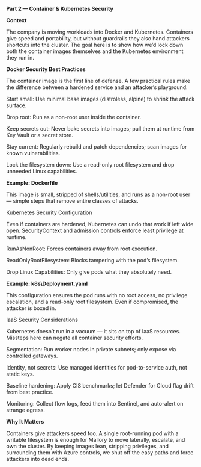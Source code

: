**Part 2 — Container \& Kubernetes Security**

**Context**



The company is moving workloads into Docker and Kubernetes. Containers give speed and portability, but without guardrails they also hand attackers shortcuts into the cluster. The goal here is to show how we’d lock down both the container images themselves and the Kubernetes environment they run in.



**Docker Security Best Practices**



The container image is the first line of defense. A few practical rules make the difference between a hardened service and an attacker’s playground:



Start small: Use minimal base images (distroless, alpine) to shrink the attack surface.



Drop root: Run as a non-root user inside the container.



Keep secrets out: Never bake secrets into images; pull them at runtime from Key Vault or a secret store.



Stay current: Regularly rebuild and patch dependencies; scan images for known vulnerabilities.



Lock the filesystem down: Use a read-only root filesystem and drop unneeded Linux capabilities.





**Example: Dockerfile**





This image is small, stripped of shells/utilities, and runs as a non-root user — simple steps that remove entire classes of attacks.



Kubernetes Security Configuration



Even if containers are hardened, Kubernetes can undo that work if left wide open. SecurityContext and admission controls enforce least privilege at runtime.



RunAsNonRoot: Forces containers away from root execution.



ReadOnlyRootFilesystem: Blocks tampering with the pod’s filesystem.



Drop Linux Capabilities: Only give pods what they absolutely need.





**Example: k8s\\Deployment.yaml**





This configuration ensures the pod runs with no root access, no privilege escalation, and a read-only root filesystem. Even if compromised, the attacker is boxed in.



IaaS Security Considerations



Kubernetes doesn’t run in a vacuum — it sits on top of IaaS resources. Missteps here can negate all container security efforts.



Segmentation: Run worker nodes in private subnets; only expose via controlled gateways.



Identity, not secrets: Use managed identities for pod-to-service auth, not static keys.



Baseline hardening: Apply CIS benchmarks; let Defender for Cloud flag drift from best practice.



Monitoring: Collect flow logs, feed them into Sentinel, and auto-alert on strange egress.



**Why It Matters**





Containers give attackers speed too. A single root-running pod with a writable filesystem is enough for Mallory to move laterally, escalate, and own the cluster. By keeping images lean, stripping privileges, and surrounding them with Azure controls, we shut off the easy paths and force attackers into dead ends.

